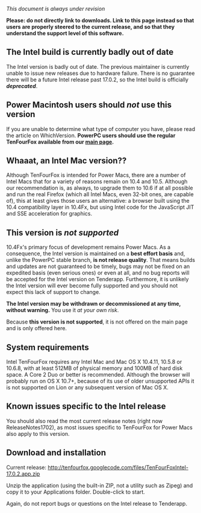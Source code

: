 _This document is always under revision_

**Please: do not directly link to downloads. Link to this page instead so that users are properly steered to the current release, and so that they understand the support level of this software.**

## The Intel build is currently badly out of date ##

The Intel version is badly out of date. The previous maintainer is currently unable to issue new releases due to hardware failure. There is no guarantee there will be a future Intel release past 17.0.2, so the Intel build is officially _**deprecated**_.

## Power Macintosh users should _not_ use this version ##

If you are unable to determine what type of computer you have, please read the article on WhichVersion. **PowerPC users should use the regular TenFourFox available from our [main page](http://www.tenfourfox.com/).**

## Whaaat, an Intel Mac version?? ##

Although TenFourFox is intended for Power Macs, there are a number of Intel Macs that for a variety of reasons remain on 10.4 and 10.5. Although our recommendation is, as always, to upgrade them to 10.6 if at all possible and run the real Firefox (which all Intel Macs, even 32-bit ones, are capable of), this at least gives those users an alternative: a browser built using the 10.4 compatibility layer in 10.4Fx, but using Intel code for the JavaScript JIT and SSE acceleration for graphics.

## This version is _not supported_ ##

10.4Fx's primary focus of development remains Power Macs. As a consequence, the Intel version is maintained on a **best effort basis** and, unlike the PowerPC stable branch, **is not release quality**. That means builds and updates are not guaranteed to be timely, bugs may not be fixed on an expedited basis (even serious ones) or even at all, and no bug reports will be accepted for the Intel version on Tenderapp. Furthermore, it is unlikely the Intel version will ever become fully supported and you should not expect this lack of support to change.

**The Intel version may be withdrawn or decommissioned at any time, without warning.** You use it _at your own risk_.

Because **this version is not supported**, it is not offered on the main page and is only offered here.

## System requirements ##

Intel TenFourFox requires any Intel Mac and Mac OS X 10.4.11, 10.5.8 or 10.6.8, with at least 512MB of physical memory and 100MB of hard disk space. A Core 2 Duo or better is recommended. Although the browser will probably run on OS X 10.7+, because of its use of older unsupported APIs it is not supported on Lion or any subsequent version of Mac OS X.

## Known issues specific to the Intel release ##

You should also read the most current release notes (right now ReleaseNotes1702), as most issues specific to TenFourFox for Power Macs also apply to this version.

## Download and installation ##

Current release: http://tenfourfox.googlecode.com/files/TenFourFoxIntel-17.0.2.app.zip

Unzip the application (using the built-in ZIP, not a utility such as Zipeg) and copy it to your Applications folder. Double-click to start.

Again, do not report bugs or questions on the Intel release to Tenderapp.